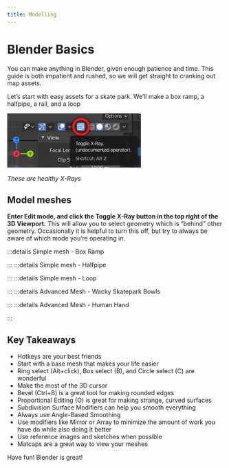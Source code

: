```yaml
---
title: Modelling
---
```

# Blender Basics

You can make anything in Blender, given enough patience and time. This guide is both impatient and rushed, so we will get straight to cranking out map assets.

Let’s start with easy assets for a skate park. We’ll make a box ramp, a halfpipe, a rail, and a loop

![alt text](../.vuepress/public/images/image177.png)

*These are healthy X-Rays*

## Model meshes

**Enter Edit mode, and click the Toggle X-Ray button in the top right of the 3D Viewport.** This will allow you to select geometry which is “behind” other geometry. Occasionally it is helpful to turn this off, but try to always be aware of which mode you’re operating in.

:::details Simple mesh - Box Ramp

:::
:::details Simple mesh - Halfpipe

:::
:::details Simple mesh - Loop

:::
:::details Advanced Mesh - Wacky Skatepark Bowls

:::
:::details Advanced Mesh - Human Hand

:::

## Key Takeaways <Badge text="important" type="tip"/>

- Hotkeys are your best friends
- Start with a base mesh that makes your life easier
- Ring select (Alt+click), Box select (B), and Circle select (C) are wonderful
- Make the most of the 3D cursor
- Bevel (Ctrl+B) is a great tool for making rounded edges
- Proportional Editing (O) is great for making strange, curved surfaces
- Subdivision Surface Modifiers can help you smooth everything
- Always use Angle-Based Smoothing
- Use modifiers like Mirror or Array to minimize the amount of work you have do while also doing it better
- Use reference images and sketches when possible
- Matcaps are a great way to view your meshes

Have fun! Blender is great!